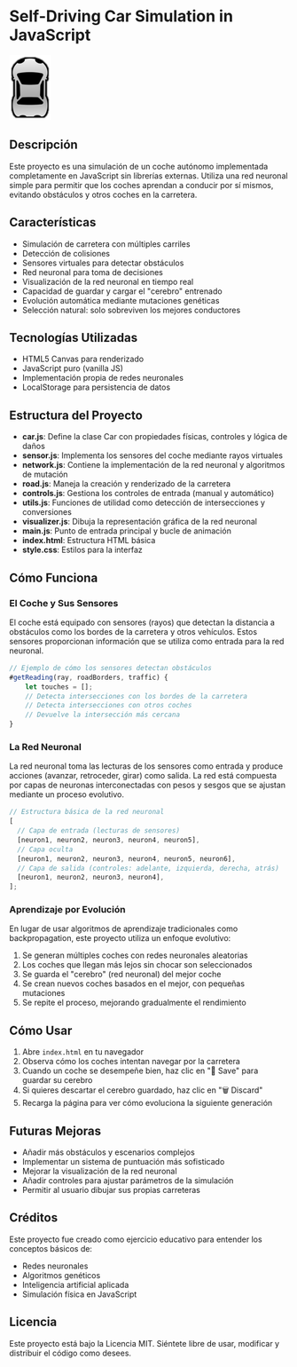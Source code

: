 # Self-Driving Car Simulation in JavaScript

![Self-Driving Car Demo](car.png)

## Descripción

Este proyecto es una simulación de un coche autónomo implementada completamente en JavaScript sin librerías externas. Utiliza una red neuronal simple para permitir que los coches aprendan a conducir por sí mismos, evitando obstáculos y otros coches en la carretera.

## Características

- Simulación de carretera con múltiples carriles
- Detección de colisiones
- Sensores virtuales para detectar obstáculos
- Red neuronal para toma de decisiones
- Visualización de la red neuronal en tiempo real
- Capacidad de guardar y cargar el "cerebro" entrenado
- Evolución automática mediante mutaciones genéticas
- Selección natural: solo sobreviven los mejores conductores

## Tecnologías Utilizadas

- HTML5 Canvas para renderizado
- JavaScript puro (vanilla JS)
- Implementación propia de redes neuronales
- LocalStorage para persistencia de datos

## Estructura del Proyecto

- **car.js**: Define la clase Car con propiedades físicas, controles y lógica de daños
- **sensor.js**: Implementa los sensores del coche mediante rayos virtuales
- **network.js**: Contiene la implementación de la red neuronal y algoritmos de mutación
- **road.js**: Maneja la creación y renderizado de la carretera
- **controls.js**: Gestiona los controles de entrada (manual y automático)
- **utils.js**: Funciones de utilidad como detección de intersecciones y conversiones
- **visualizer.js**: Dibuja la representación gráfica de la red neuronal
- **main.js**: Punto de entrada principal y bucle de animación
- **index.html**: Estructura HTML básica
- **style.css**: Estilos para la interfaz

## Cómo Funciona

### El Coche y Sus Sensores

El coche está equipado con sensores (rayos) que detectan la distancia a obstáculos como los bordes de la carretera y otros vehículos. Estos sensores proporcionan información que se utiliza como entrada para la red neuronal.

```javascript
// Ejemplo de cómo los sensores detectan obstáculos
#getReading(ray, roadBorders, traffic) {
    let touches = [];
    // Detecta intersecciones con los bordes de la carretera
    // Detecta intersecciones con otros coches
    // Devuelve la intersección más cercana
}
```

### La Red Neuronal

La red neuronal toma las lecturas de los sensores como entrada y produce acciones (avanzar, retroceder, girar) como salida. La red está compuesta por capas de neuronas interconectadas con pesos y sesgos que se ajustan mediante un proceso evolutivo.

```javascript
// Estructura básica de la red neuronal
[
  // Capa de entrada (lecturas de sensores)
  [neuron1, neuron2, neuron3, neuron4, neuron5],
  // Capa oculta
  [neuron1, neuron2, neuron3, neuron4, neuron5, neuron6],
  // Capa de salida (controles: adelante, izquierda, derecha, atrás)
  [neuron1, neuron2, neuron3, neuron4],
];
```

### Aprendizaje por Evolución

En lugar de usar algoritmos de aprendizaje tradicionales como backpropagation, este proyecto utiliza un enfoque evolutivo:

1. Se generan múltiples coches con redes neuronales aleatorias
2. Los coches que llegan más lejos sin chocar son seleccionados
3. Se guarda el "cerebro" (red neuronal) del mejor coche
4. Se crean nuevos coches basados en el mejor, con pequeñas mutaciones
5. Se repite el proceso, mejorando gradualmente el rendimiento

## Cómo Usar

1. Abre `index.html` en tu navegador
2. Observa cómo los coches intentan navegar por la carretera
3. Cuando un coche se desempeñe bien, haz clic en "💾 Save" para guardar su cerebro
4. Si quieres descartar el cerebro guardado, haz clic en "🗑️ Discard"
5. Recarga la página para ver cómo evoluciona la siguiente generación

## Futuras Mejoras

- Añadir más obstáculos y escenarios complejos
- Implementar un sistema de puntuación más sofisticado
- Mejorar la visualización de la red neuronal
- Añadir controles para ajustar parámetros de la simulación
- Permitir al usuario dibujar sus propias carreteras

## Créditos

Este proyecto fue creado como ejercicio educativo para entender los conceptos básicos de:

- Redes neuronales
- Algoritmos genéticos
- Inteligencia artificial aplicada
- Simulación física en JavaScript

## Licencia

Este proyecto está bajo la Licencia MIT. Siéntete libre de usar, modificar y distribuir el código como desees.
